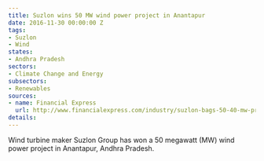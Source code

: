 ```yaml
---
title: Suzlon wins 50 MW wind power project in Anantapur
date: 2016-11-30 00:00:00 Z
tags:
- Suzlon
- Wind
states:
- Andhra Pradesh
sectors:
- Climate Change and Energy
subsectors:
- Renewables
sources:
- name: Financial Express
  url: http://www.financialexpress.com/industry/suzlon-bags-50-40-mw-project-in-andhra-pradesh/458071/
details: 
---
```


Wind turbine maker Suzlon Group has won a 50 megawatt (MW) wind power project in Anantapur, Andhra Pradesh.
